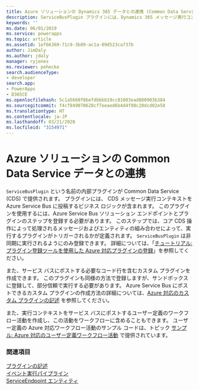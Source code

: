 ```yaml
---
title: Azure ソリューションの Dynamics 365 データとの連携 (Common Data Service)| Microsoft Docs
description: ServiceBusPlugin プラグインには、Dynamics 365 メッセージ実行コンテキストを Azure Service Bus にポストするビジネス ロジックが含まれます。 このプラグインを使用するには、Azure Service Bus ソリューション エンドポイントとプラグインのステップを登録する必要があります。 このステップでは、コア Dynamics 365 操作によって処理されるメッセージとエンティティのどの組み合わせによって、プラグインの実行がトリガーされるかが定義されます。 ServiceBusPlugin は非同期に実行されるようにのみ登録できます。
keywords: ''
ms.date: 06/01/2019
ms.service: powerapps
ms.topic: article
ms.assetid: 1ef66369-71c9-3b89-ac1a-09d523ca737b
author: JimDaly
ms.author: jdaly
manager: ryjones
ms.reviewer: pehecke
search.audienceType:
- developer
search.app:
- PowerApps
- D365CE
ms.openlocfilehash: 5c1a5660f8befdbbbb19cc81003ead880903b384
ms.sourcegitcommit: f4cf849070628cf7eeaed6b4d4f08c20dcd02e58
ms.translationtype: HT
ms.contentlocale: ja-JP
ms.lasthandoff: 03/21/2020
ms.locfileid: "3154971"
---
```

# <a name="work-with-common-data-service-data-in-your-azure-solution"></a>Azure ソリューションの Common Data Service データとの連携

`ServiceBusPlugin` という名前の内部プラグインが Common Data Service (CDS) で提供されます。 プラグインには、 CDS メッセージ実行コンテキストを Azure Service Bus に投稿するビジネス ロジックが含まれます。 このプラグインを使用するには、Azure Service Bus ソリューション エンドポイントとプラグインのステップを登録する必要があります。 このステップでは、コア CDS 操作によって処理されるメッセージおよびエンティティの組み合わせによって、実行するプラグインがトリガーされるかが定義されます。 `ServiceBusPlugin` は非同期に実行されるようにのみ登録できます。 詳細については、「[チュートリアル: プラグイン登録ツールを使用した Azure 対応プラグインの登録](walkthrough-register-azure-aware-plug-in-using-plug-in-registration-tool.md)」を参照してください。  
  
 また、サービス バスにポストする必要なコード行を含むカスタム プラグインを作成できます。 このプラグインも同様の方法で登録しますが、サンドボックスに登録して、部分信頼で実行する必要があります。 Azure Service Bus にポストできるカスタム プラグインの作成方法の詳細については、[Azure 対応のカスタム プラグインの記述](write-custom-azure-aware-plugin.md) を参照してください。  
  
 また、実行コンテキストをサービス バスにポストするユーザー定義のワークフロー活動を作成し、この活動をワークフローに含めることもできます。 ユーザー定義の Azure 対応ワークフロー活動のサンプル コードは、トピック [サンプル: Azure 対応のユーザー定義ワークフロー活動](/dynamics365/customer-engagement/developer/sample-azure-aware-custom-workflow-activity) で提供されています。 
  
### <a name="see-also"></a>関連項目  
[プラグインの記述](write-plug-in.md)<br/>
[イベント実行パイプライン](event-framework.md#event-execution-pipeline)<br/> 
[ServiceEndpoint エンティティ](reference/entities/serviceendpoint.md)<br/>